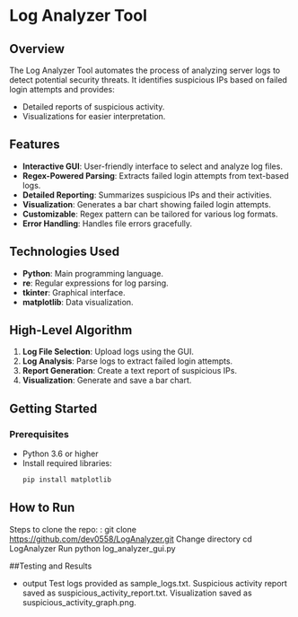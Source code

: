 # Log Analyzer Tool

## Overview

The Log Analyzer Tool automates the process of analyzing server logs to detect potential security threats. It identifies suspicious IPs based on failed login attempts and provides:
- Detailed reports of suspicious activity.
- Visualizations for easier interpretation.

## Features

- **Interactive GUI**: User-friendly interface to select and analyze log files.
- **Regex-Powered Parsing**: Extracts failed login attempts from text-based logs.
- **Detailed Reporting**: Summarizes suspicious IPs and their activities.
- **Visualization**: Generates a bar chart showing failed login attempts.
- **Customizable**: Regex pattern can be tailored for various log formats.
- **Error Handling**: Handles file errors gracefully.

## Technologies Used

- **Python**: Main programming language.
- **re**: Regular expressions for log parsing.
- **tkinter**: Graphical interface.
- **matplotlib**: Data visualization.

## High-Level Algorithm

1. **Log File Selection**: Upload logs using the GUI.
2. **Log Analysis**: Parse logs to extract failed login attempts.
3. **Report Generation**: Create a text report of suspicious IPs.
4. **Visualization**: Generate and save a bar chart.

## Getting Started

### Prerequisites
- Python 3.6 or higher
- Install required libraries:
  ```bash
  pip install matplotlib


## How to Run
Steps to clone the repo:
    :
    git clone https://github.com/dev0558/LogAnalyzer.git
  Change directory
  cd LogAnalyzer
Run 
python log_analyzer_gui.py

  ##Testing and Results
- output
    Test logs provided as sample_logs.txt.
    Suspicious activity report saved as suspicious_activity_report.txt.
    Visualization saved as suspicious_activity_graph.png.
    

